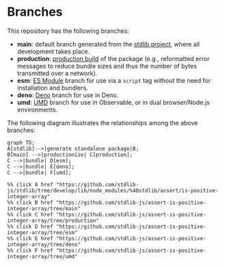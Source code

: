 <!--

@license Apache-2.0

Copyright (c) 2022 The Stdlib Authors.

Licensed under the Apache License, Version 2.0 (the "License");
you may not use this file except in compliance with the License.
You may obtain a copy of the License at

    http://www.apache.org/licenses/LICENSE-2.0

Unless required by applicable law or agreed to in writing, software
distributed under the License is distributed on an "AS IS" BASIS,
WITHOUT WARRANTIES OR CONDITIONS OF ANY KIND, either express or implied.
See the License for the specific language governing permissions and
limitations under the License.

-->

# Branches

This repository has the following branches:

-   **main**: default branch generated from the [stdlib project][stdlib-url], where all development takes place.
-   **production**: [production build][production-url] of the package (e.g., reformatted error messages to reduce bundle sizes and thus the number of bytes transmitted over a network).
-   **esm**: [ES Module][esm-url] branch for use via a `script` tag without the need for installation and bundlers.
-   **deno**: [Deno][deno-url] branch for use in Deno.
-   **umd**: [UMD][umd-url] branch for use in Observable, or in dual browser/Node.js environments.

The following diagram illustrates the relationships among the above branches:

```mermaid
graph TD;
A[stdlib]-->|generate standalone package|B;
B[main] -->|productionize| C[production];
C -->|bundle| D[esm];
C -->|bundle| E[deno];
C -->|bundle| F[umd];

%% click A href "https://github.com/stdlib-js/stdlib/tree/develop/lib/node_modules/%40stdlib/assert/is-positive-integer-array"
%% click B href "https://github.com/stdlib-js/assert-is-positive-integer-array/tree/main"
%% click C href "https://github.com/stdlib-js/assert-is-positive-integer-array/tree/production"
%% click D href "https://github.com/stdlib-js/assert-is-positive-integer-array/tree/esm"
%% click E href "https://github.com/stdlib-js/assert-is-positive-integer-array/tree/deno"
%% click F href "https://github.com/stdlib-js/assert-is-positive-integer-array/tree/umd"
```

[stdlib-url]: https://github.com/stdlib-js/stdlib/tree/develop/lib/node_modules/%40stdlib/assert/is-positive-integer-array
[production-url]: https://github.com/stdlib-js/assert-is-positive-integer-array/tree/production
[deno-url]: https://github.com/stdlib-js/assert-is-positive-integer-array/tree/deno
[umd-url]: https://github.com/stdlib-js/assert-is-positive-integer-array/tree/umd
[esm-url]: https://github.com/stdlib-js/assert-is-positive-integer-array/tree/esm